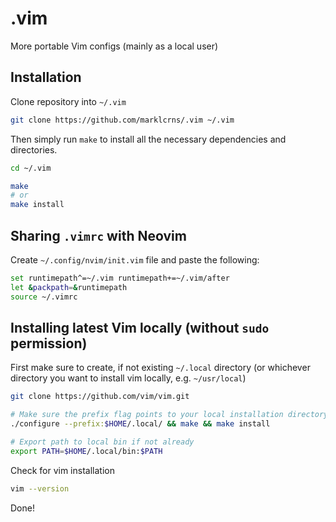 # .vim

More portable Vim configs (mainly as a local user)

## Installation

Clone repository into `~/.vim`

```sh
git clone https://github.com/marklcrns/.vim ~/.vim
```

Then simply run `make` to install all the necessary dependencies and
directories.

```sh
cd ~/.vim

make
# or
make install
```


## Sharing `.vimrc` with Neovim

Create `~/.config/nvim/init.vim` file and paste the following:

```sh
set runtimepath^=~/.vim runtimepath+=~/.vim/after
let &packpath=&runtimepath
source ~/.vimrc
```


## Installing latest Vim locally (without `sudo` permission)

First make sure to create, if not existing `~/.local` directory (or whichever
directory you want to install vim locally, e.g. `~/usr/local`)

```sh
git clone https://github.com/vim/vim.git

# Make sure the prefix flag points to your local installation directory of choice
./configure --prefix:$HOME/.local/ && make && make install

# Export path to local bin if not already
export PATH=$HOME/.local/bin:$PATH
```

Check for vim installation

```sh
vim --version
```

Done!

